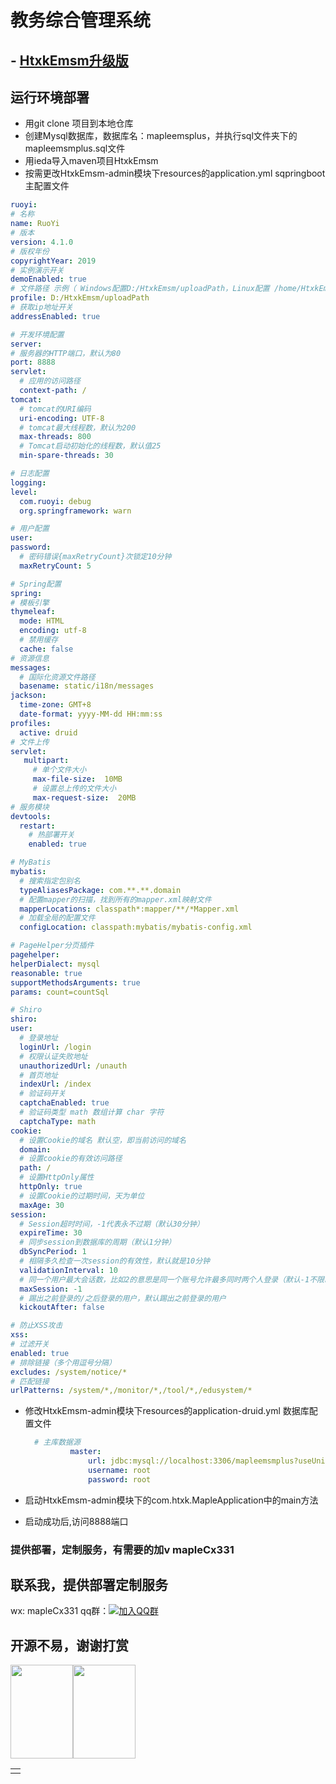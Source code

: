 

# 教务综合管理系统

## - [HtxkEmsm升级版](https://github.com/hongmaple/octopus "HtxkEmsm升级版")
## 运行环境部署
  * 用git clone 项目到本地仓库
  * 创建Mysql数据库，数据库名：mapleemsplus，并执行sql文件夹下的mapleemsmplus.sql文件
  * 用ieda导入maven项目HtxkEmsm
  * 按需更改HtxkEmsm-admin模块下resources的application.yml    sqpringboot主配置文件
  ``` yaml
  ruoyi:
  # 名称
  name: RuoYi
  # 版本
  version: 4.1.0
  # 版权年份
  copyrightYear: 2019
  # 实例演示开关
  demoEnabled: true
  # 文件路径 示例（ Windows配置D:/HtxkEmsm/uploadPath，Linux配置 /home/HtxkEmsm/uploadPath）
  profile: D:/HtxkEmsm/uploadPath
  # 获取ip地址开关
  addressEnabled: true

# 开发环境配置
server:
  # 服务器的HTTP端口，默认为80
  port: 8888
  servlet:
    # 应用的访问路径
    context-path: /
  tomcat:
    # tomcat的URI编码
    uri-encoding: UTF-8
    # tomcat最大线程数，默认为200
    max-threads: 800
    # Tomcat启动初始化的线程数，默认值25
    min-spare-threads: 30
 
# 日志配置
logging:
  level:
    com.ruoyi: debug
    org.springframework: warn

# 用户配置
user:
  password:
    # 密码错误{maxRetryCount}次锁定10分钟
    maxRetryCount: 5

# Spring配置
spring:
  # 模板引擎
  thymeleaf:
    mode: HTML
    encoding: utf-8
    # 禁用缓存
    cache: false
  # 资源信息
  messages:
    # 国际化资源文件路径
    basename: static/i18n/messages
  jackson:
    time-zone: GMT+8
    date-format: yyyy-MM-dd HH:mm:ss
  profiles: 
    active: druid
  # 文件上传
  servlet:
     multipart:
       # 单个文件大小
       max-file-size:  10MB
       # 设置总上传的文件大小
       max-request-size:  20MB
  # 服务模块
  devtools:
    restart:
      # 热部署开关
      enabled: true

# MyBatis
mybatis:
    # 搜索指定包别名
    typeAliasesPackage: com.**.**.domain
    # 配置mapper的扫描，找到所有的mapper.xml映射文件
    mapperLocations: classpath*:mapper/**/*Mapper.xml
    # 加载全局的配置文件
    configLocation: classpath:mybatis/mybatis-config.xml

# PageHelper分页插件
pagehelper: 
  helperDialect: mysql
  reasonable: true
  supportMethodsArguments: true
  params: count=countSql 

# Shiro
shiro:
  user:
    # 登录地址
    loginUrl: /login
    # 权限认证失败地址
    unauthorizedUrl: /unauth
    # 首页地址
    indexUrl: /index
    # 验证码开关
    captchaEnabled: true
    # 验证码类型 math 数组计算 char 字符
    captchaType: math
  cookie:
    # 设置Cookie的域名 默认空，即当前访问的域名
    domain: 
    # 设置cookie的有效访问路径
    path: /
    # 设置HttpOnly属性
    httpOnly: true
    # 设置Cookie的过期时间，天为单位
    maxAge: 30
  session:
    # Session超时时间，-1代表永不过期（默认30分钟）
    expireTime: 30
    # 同步session到数据库的周期（默认1分钟）
    dbSyncPeriod: 1
    # 相隔多久检查一次session的有效性，默认就是10分钟
    validationInterval: 10
    # 同一个用户最大会话数，比如2的意思是同一个账号允许最多同时两个人登录（默认-1不限制）
    maxSession: -1
    # 踢出之前登录的/之后登录的用户，默认踢出之前登录的用户
    kickoutAfter: false

# 防止XSS攻击
xss: 
  # 过滤开关
  enabled: true
  # 排除链接（多个用逗号分隔）
  excludes: /system/notice/*
  # 匹配链接
  urlPatterns: /system/*,/monitor/*,/tool/*,/edusystem/*
  ```
* 修改HtxkEmsm-admin模块下resources的application-druid.yml  数据库配置文件

  ``` yaml
    # 主库数据源
            master:
                url: jdbc:mysql://localhost:3306/mapleemsmplus?useUnicode=true&characterEncoding=utf8&zeroDateTimeBehavior=convertToNull&useSSL=true&serverTimezone=GMT%2B8             
                username: root
                password: root
  ```
 * 启动HtxkEmsm-admin模块下的com.htxk.MapleApplication中的main方法
 * 启动成功后,访问8888端口

### 提供部署，定制服务，有需要的加v mapleCx331
## 联系我，提供部署定制服务
wx: mapleCx331   qq群：[![加入QQ群](https://img.shields.io/badge/628043364-blue.svg)](https://qm.qq.com/q/RuCfOyaOUm) 

## 开源不易，谢谢打赏
<table>
 <td>
   <tr><img style="height: 150px;width: 100px" src="https://gitee.com/hongmaple/netdisk/raw/master/image/wxPay.jpg" alt=""/></tr>
   <tr><img style="height: 150px;width: 100px" src="https://gitee.com/hongmaple/netdisk/raw/master/image/zfb.jpg" alt=""/></tr>
 </td>
</table>
